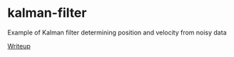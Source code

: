 # kalman-filter
Example of Kalman filter determining position and velocity from noisy data

[Writeup](https://bit.ly/2YJ0S0u)
